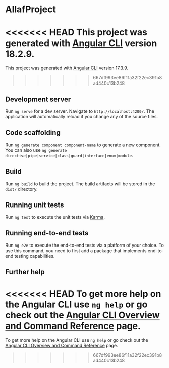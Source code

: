 # AllafProject

<<<<<<< HEAD
This project was generated with [Angular CLI](https://github.com/angular/angular-cli) version 18.2.9.
=======
This project was generated with [Angular CLI](https://github.com/angular/angular-cli) version 17.3.9.
>>>>>>> 667df993ee86f11a32f22ec391b8ad440c13b248

## Development server

Run `ng serve` for a dev server. Navigate to `http://localhost:4200/`. The application will automatically reload if you change any of the source files.

## Code scaffolding

Run `ng generate component component-name` to generate a new component. You can also use `ng generate directive|pipe|service|class|guard|interface|enum|module`.

## Build

Run `ng build` to build the project. The build artifacts will be stored in the `dist/` directory.

## Running unit tests

Run `ng test` to execute the unit tests via [Karma](https://karma-runner.github.io).

## Running end-to-end tests

Run `ng e2e` to execute the end-to-end tests via a platform of your choice. To use this command, you need to first add a package that implements end-to-end testing capabilities.

## Further help

<<<<<<< HEAD
To get more help on the Angular CLI use `ng help` or go check out the [Angular CLI Overview and Command Reference](https://angular.dev/tools/cli) page.
=======
To get more help on the Angular CLI use `ng help` or go check out the [Angular CLI Overview and Command Reference](https://angular.io/cli) page.
>>>>>>> 667df993ee86f11a32f22ec391b8ad440c13b248
